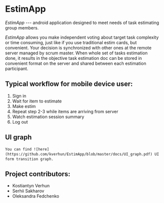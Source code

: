 # EstimApp

_EstimApp_ --- android application designed to meet needs of task estimating group members.

_EstimApp_ allows you make independent voting about target task complexity or time consuming, just like if you use traditional estim cards, but convenient.
Your decision is synchronized with other ones at the remote server managed by scrum master.
When whole set of tasks estimation done, it results in the objective task estimation doc can be stored in convenient format on the server and shared between each estimation participant.

## Typical workflow for mobile device user:
  1. Sign in
  2. Wait for item to estimate
  3. Make estim
  4. Repeat step 2-3 while items are arriving from server
  5. Watch estimation session summary
  6. Log out

## UI graph
	You can find ![here](https://github.com/kverhun/EstimApp/blob/master/docs/UI_graph.pdf) UI form transition graph.

## Project contributors:
  - Kostiantyn Verhun
  - Serhii Sakharov
  - Oleksandra Fedchenko